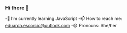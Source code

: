 ### Hi there 👋

-🌱 I’m currently learning JavaScript
-📫 How to reach me: eduarda.escorcio@outlook.com
-😄 Pronouns: She/her
